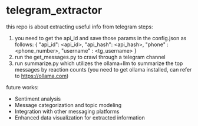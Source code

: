 # telegram_extractor
this repo is about extracting useful info from telegram
steps:
1. you need to get the api_id and save those params in the config.json as follows:
 {
    "api_id": <api_id>,
    "api_hash": <api_hash>,
    "phone" : <phone_number>,
    "username" : <tg_username>
}
2. run the get_messages.py to crawl through a telegram channel
3. run summarize.py which utilizes the ollama+llm to summarize the top messages by reaction counts (you need to get ollama installed, can refer to https://ollama.com)

future works:
- Sentiment analysis
- Message categorization and topic modeling
- Integration with other messaging platforms
- Enhanced data visualization for extracted information